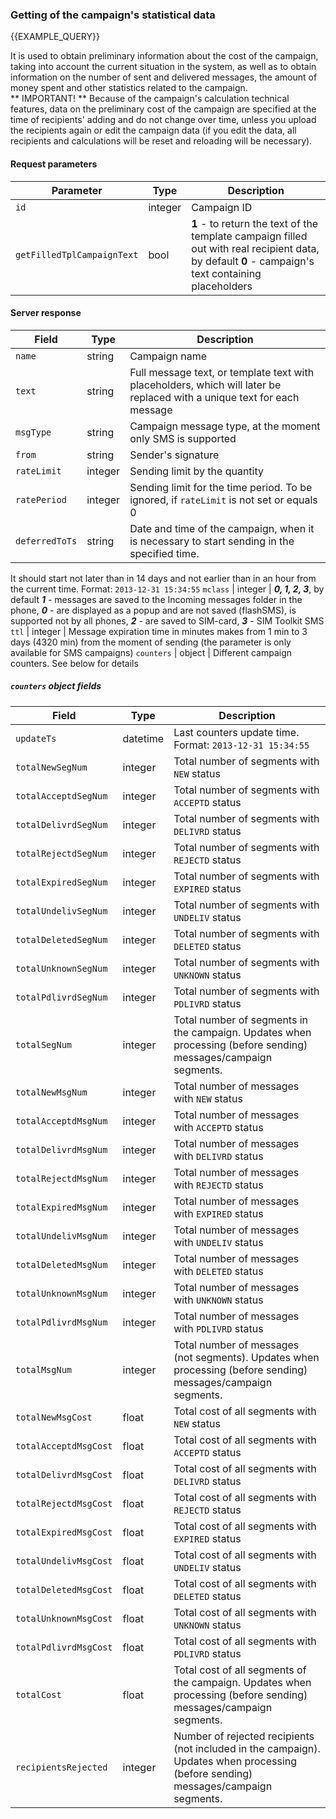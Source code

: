 ### Getting of the campaign's statistical data
{{EXAMPLE_QUERY}}

It is used to obtain preliminary information about the cost of the campaign, taking into account the current situation in the system, as well as to obtain information on the number of sent and delivered messages, the amount of money spent and other statistics related to the campaign. <br> ** IMPORTANT! ** Because of the campaign's calculation technical features, data on the preliminary  cost of the campaign are specified at the time of recipients' adding and do not change over time, unless you upload the recipients again or edit the campaign data (if you edit the data, all recipients and calculations will be reset and reloading will be necessary).
  
#### Request parameters

 Parameter                 | Type     | Description
---------------------------|---------|-----------
`id`                       | integer | Campaign ID
`getFilledTplCampaignText` | bool    | **1** - to return the text of the template campaign filled out with real recipient data, by default **0** - campaign's text containing placeholders

#### Server response

Field          | Type     | Description
---------------|---------|-----------
`name`         | string  | Campaign name
`text`         | string  | Full message text, or template text with placeholders, which will later be replaced with a unique text for each message
`msgType`      | string  | Campaign message type, at the moment only SMS is supported
`from`         | string  | Sender's signature
`rateLimit`    | integer | Sending limit by the quantity
`ratePeriod`   | integer | Sending limit for the time period. To be ignored, if `rateLimit` is not set or equals 0
`deferredToTs` | string  | Date and time of the campaign, when it is necessary to start sending in the specified time. 
It should start not later than in 14 days and not earlier than in an hour from the current time. Format: `2013-12-31 15:34:55`
`mclass`       | integer | ***0, 1, 2, 3***, by default ***1*** - messages are saved to the Incoming messages folder in the phone, ***0*** - are displayed as a popup and are not saved (flashSMS), is supported not by all phones, ***2*** - are saved to SIM-card, ***3*** - SIM Toolkit SMS
`ttl`          | integer | Message expiration time in minutes makes from 1 min to 3 days (4320 min) from the moment of sending (the parameter is only available for SMS campaigns)
`counters`     | object  | Different campaign counters. See below for details

##### `counters` object fields
 
Field                | Type     | Description
---------------------|----------|-----------
`updateTs`           | datetime | Last counters update time. Format: `2013-12-31 15:34:55`
`totalNewSegNum`     | integer  | Total number of segments with `NEW` status
`totalAcceptdSegNum` | integer  | Total number of segments with `ACCEPTD` status
`totalDelivrdSegNum` | integer  | Total number of segments with `DELIVRD` status
`totalRejectdSegNum` | integer  | Total number of segments with `REJECTD` status
`totalExpiredSegNum` | integer  | Total number of segments with `EXPIRED` status
`totalUndelivSegNum` | integer  | Total number of segments with `UNDELIV` status
`totalDeletedSegNum` | integer  | Total number of segments with `DELETED` status
`totalUnknownSegNum` | integer  | Total number of segments with `UNKNOWN` status
`totalPdlivrdSegNum` | integer  | Total number of segments with `PDLIVRD` status
`totalSegNum`        | integer  | Total number of segments in the campaign. Updates when processing (before sending) messages/campaign segments.
`totalNewMsgNum`     | integer  | Total number of messages with `NEW` status
`totalAcceptdMsgNum` | integer  | Total number of messages with `ACCEPTD` status
`totalDelivrdMsgNum` | integer  | Total number of messages with `DELIVRD` status
`totalRejectdMsgNum` | integer  | Total number of messages with `REJECTD` status
`totalExpiredMsgNum` | integer  | Total number of messages with `EXPIRED` status
`totalUndelivMsgNum` | integer  | Total number of messages with `UNDELIV` status
`totalDeletedMsgNum` | integer  | Total number of messages with `DELETED` status
`totalUnknownMsgNum` | integer  | Total number of messages with `UNKNOWN` status
`totalPdlivrdMsgNum` | integer  | Total number of messages with `PDLIVRD` status
`totalMsgNum`        | integer  | Total number of messages (not segments). Updates when processing (before sending) messages/campaign segments.
`totalNewMsgCost`    | float    | Total cost of all segments with `NEW` status
`totalAcceptdMsgCost`| float    | Total cost of all segments with `ACCEPTD` status
`totalDelivrdMsgCost`| float    | Total cost of all segments with `DELIVRD` status
`totalRejectdMsgCost`| float    | Total cost of all segments with `REJECTD` status
`totalExpiredMsgCost`| float    | Total cost of all segments with `EXPIRED` status
`totalUndelivMsgCost`| float    | Total cost of all segments with `UNDELIV` status
`totalDeletedMsgCost`| float    | Total cost of all segments with `DELETED` status
`totalUnknownMsgCost`| float    | Total cost of all segments with `UNKNOWN` status
`totalPdlivrdMsgCost`| float    | Total cost of all segments with `PDLIVRD` status
`totalCost`          | float    | Total cost of all segments of the campaign. Updates when processing (before sending) messages/campaign segments.
`recipientsRejected` | integer  | Number of rejected recipients (not included in the campaign). Updates when processing (before sending) messages/campaign segments.
